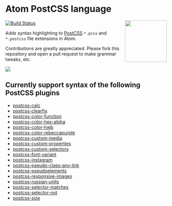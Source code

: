 # Atom PostCSS language

[![Build Status](https://travis-ci.org/azat-io/atom-language-postcss.svg)](https://travis-ci.org/azat-io/atom-language-postcss)
<img align="right" width="130" height="130" src="http://postcss.github.io/postcss/logo.svg">

Adds syntax highlighting to [PostCSS](https://github.com/postcss/postcss) `*.pcss` and `*.postcss` file extensions in Atom.

Contributions are greatly appreciated. Please fork this repository and open a pull request to make grammar tweaks, etc.

![](https://github.com/azat-io/atom-language-postcss/blob/master/usage/postcss-atom.png?raw=true)

## Currently support syntax of the following PostCSS plugins

* [postcss-calc](https://github.com/postcss/postcss-calc)
* [postcss-clearfix](https://github.com/seaneking/postcss-clearfix)
* [postcss-color-function](https://github.com/postcss/postcss-color-function)
* [postcss-color-hex-alpha](https://github.com/postcss/postcss-color-hex-alpha)
* [postcss-color-hwb](https://github.com/postcss/postcss-color-hwb)
* [postcss-color-rebeccapurple](https://github.com/postcss/postcss-color-rebeccapurple)
* [postcss-custom-media](https://github.com/postcss/postcss-custom-media)
* [postcss-custom-properties](https://github.com/postcss/postcss-custom-properties)
* [postcss-custom-selectors](https://github.com/postcss/postcss-custom-selectors)
* [postcss-font-variant](https://github.com/postcss/postcss-font-variant)
* [postcss-instagram](https://github.com/azat-io/postcss-instagram)
* [postcss-pseudo-class-any-link](https://github.com/jonathantneal/postcss-pseudo-class-any-link)
* [postcss-pseudoelements](https://github.com/axa-ch/postcss-pseudoelements)
* [postcss-responsive-images](https://github.com/azat-io/postcss-responsive-images)
* [postcss-russian-units](https://github.com/Semigradsky/postcss-russian-units)
* [postcss-selector-matches](https://github.com/postcss/postcss-selector-matches)
* [postcss-selector-not](https://github.com/postcss/postcss-selector-not)
* [postcss-size](https://github.com/postcss/postcss-size)
